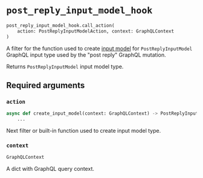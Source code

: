 # `post_reply_input_model_hook`

```python
post_reply_input_model_hook.call_action(
    action: PostReplyInputModelAction, context: GraphQLContext
)
```

A filter for the function used to create [input model](https://pydantic-docs.helpmanual.io/usage/models/) for `PostReplyInputModel` GraphQL input type used by the "post reply" GraphQL mutation.

Returns `PostReplyInputModel` input model type.


## Required arguments

### `action`

```python
async def create_input_model(context: GraphQLContext) -> PostReplyInputModel:
    ...
```

Next filter or built-in function used to create input model type.


### `context`

```python
GraphQLContext
```

A dict with GraphQL query context.